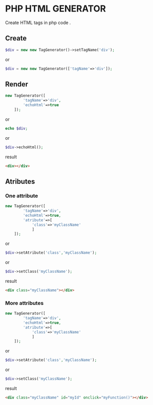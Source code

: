 # PHP HTML GENERATOR
Create HTML tags in php code .

## Create 

```php
$div = new new TagGenerator()->setTagName('div');
```
or

```php
$div = new new TagGenerator(['tagName'=>'div']);
```

## Render

```php
new TagGenerator([
        'tagName'=>'div',
        'echoHtml'=>true
    ]);
```
or
```php
echo $div;
```
or
```php
$div->echoHtml();
```

result

```html
<div></div>
```

## Atributes
### One attribute
```php
new TagGenerator([
        'tagName'=>'div',
        'echoHtml'=>true,
        'atribute'=>[
            'class'=>'myClassName'
            ]
    ]);
```
or
```php
$div->setAtribute('class','myClassName');
```
or
```php
$div->setClass('myClassName');
```
result

```html
<div class="myClassName"></div>
```
### More attributes
```php
new TagGenerator([
        'tagName'=>'div',
        'echoHtml'=>true,
        'atribute'=>[
            'class'=>'myClassName'
            ]
    ]);
```
or
```php
$div->setAtribute('class','myClassName');
```
or
```php
$div->setClass('myClassName');
```
result

```html
<div class="myClassName" id="myId" onclick="myFunction()"></div>
```